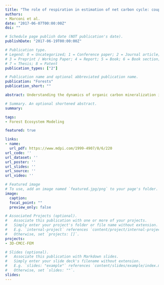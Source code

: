 ```yaml
---
title: "The role of respiration in estimation of net carbon cycle: coupling soil carbon dynamics and canopy turnover in a novel version of 3D-CMCC forest ecosystem model"
authors:
- Marconi et al.
date: "2017-06-07T00:00:00Z"
doi: ""

# Schedule page publish date (NOT publication's date).
publishDate: "2017-06-19T00:00:00Z"

# Publication type.
# Legend: 0 = Uncategorized; 1 = Conference paper; 2 = Journal article;
# 3 = Preprint / Working Paper; 4 = Report; 5 = Book; 6 = Book section;
# 7 = Thesis; 8 = Patent
publication_types: ["2"]

# Publication name and optional abbreviated publication name.
publication: "Forests"
publication_short: ""

abstract: Understanding the dynamics of organic carbon mineralization is fundamental in forecasting biosphere to atmosphere net carbon ecosystem exchange (NEE). With this perspective, we developed 3D-CMCC-PSM, a new version of the hybrid process based model 3D‐CMCC FEM where also heterotrophic respiration (R h) is explicitly simulated. The aim was to quantify NEE as a forward problem, by subtracting ecosystem respiration (R eco) to gross primary productivity (GPP). To do so, we developed a simplification of the soil carbon dynamics routine proposed in the DNDC (DeNitrification-DeComposition) computer simulation model. The method calculates decomposition as a function of soil moisture, temperature, state of the organic compartments, and relative abundance of microbial pools. Given the pulse dynamics of soil respiration, we introduced modifications in some of the principal constitutive relations involved in phenology and littering sub-routines. We quantified the model structure-related uncertainty in NEE, by running our training simulations over 1000 random parameter-sets extracted from parameter distributions expected from literature. 3D-CMCC-PSM predictability was tested on independent time series for 6 Fluxnet sites. The model resulted in daily and monthly estimations highly consistent with the observed time series. It showed lower predictability in Mediterranean ecosystems, suggesting that it may need further improvements in addressing evapotranspiration and water dynamics.

# Summary. An optional shortened abstract.
summary:

tags:
- Forest Ecosystem Modeling

featured: true

links:
- name:
  url_pdf: https://www.mdpi.com/1999-4907/8/6/220
url_code: ''
url_dataset: ''
url_poster: ''
url_slides: ''
url_source: ''
url_video: ''

# Featured image
# To use, add an image named `featured.jpg/png` to your page's folder.
image:
  caption:
  focal_point: ""
  preview_only: false

# Associated Projects (optional).
#   Associate this publication with one or more of your projects.
#   Simply enter your project's folder or file name without extension.
#   E.g. `internal-project` references `content/project/internal-project/index.md`.
#   Otherwise, set `projects: []`.
projects:
- 3D-CMCC-FEM

# Slides (optional).
#   Associate this publication with Markdown slides.
#   Simply enter your slide deck's filename without extension.
#   E.g. `slides: "example"` references `content/slides/example/index.md`.
#   Otherwise, set `slides: ""`.
slides:
---
```

